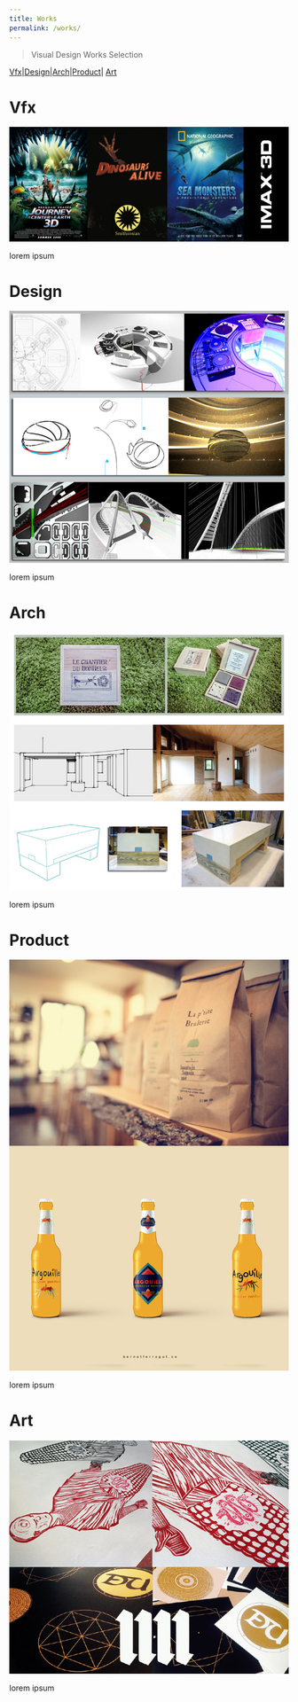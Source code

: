 ```yaml
---
title: Works
permalink: /works/
---
```


>Visual Design Works Selection

[Vfx](#vfx)|[Design](#design)|[Arch](#Arch)|[Product](#product)| [Art](#art)

# Vfx

![IMAGE](/images/VFX1.jpg)

lorem ipsum

# Design

![IMAGE](/images/DESIGN1.jpg)

lorem ipsum

# Arch

![IMAGE](/images/INNER1.jpeg)

lorem ipsum

# Product

![PRODUCT](/images/PRODUCT1.jpg)

lorem ipsum

# Art

![IMAGE](/images/ART1.jpg)

lorem ipsum











